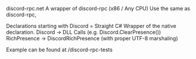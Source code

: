 discord-rpc.net
A wrapper of discord-rpc (x86 / Any CPU)
Use the same as discord-rpc,

Declarations starting with Discord = Straight C# Wrapper of the native declaration.
Discord -> DLL Calls (e.g. Discord.ClearPresence())
RichPresence -> DiscordRichPresence (with proper UTF-8 marshaling)

Example can be found at /discord-rpc-tests
